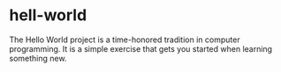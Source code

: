 # hell-world
The Hello World project is a time-honored tradition in computer programming. It is a simple exercise that gets you started when learning something new.

